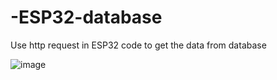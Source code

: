 # -ESP32-database
Use http request in ESP32 code to get the data from database

![image](https://github.com/user-attachments/assets/76748b84-9fe3-4a88-8417-7601feeca651)

